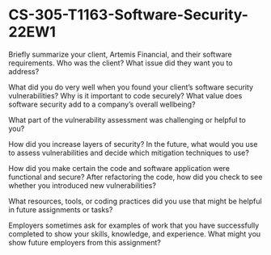 # CS-305-T1163-Software-Security-22EW1

Briefly summarize your client, Artemis Financial, and their software requirements. Who was the client? What issue did they want you to address?

What did you do very well when you found your client’s software security vulnerabilities? Why is it important to code securely? What value does software security add to a company’s overall wellbeing?

What part of the vulnerability assessment was challenging or helpful to you?

How did you increase layers of security? In the future, what would you use to assess vulnerabilities and decide which mitigation techniques to use?

How did you make certain the code and software application were functional and secure? After refactoring the code, how did you check to see whether you introduced new vulnerabilities?

What resources, tools, or coding practices did you use that might be helpful in future assignments or tasks?

Employers sometimes ask for examples of work that you have successfully completed to show your skills, knowledge, and experience. What might you show future employers from this assignment?
